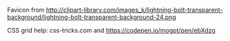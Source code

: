 Favicon from http://clipart-library.com/images_k/lightning-bolt-transparent-background/lightning-bolt-transparent-background-24.png

CSS grid help: css-tricks.com and https://codepen.io/mogpt/pen/ebXdzg